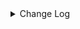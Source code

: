 <details><summary> Change Log </summary>

| Change | Commit | Version |
| --- | --- | --- |
|fix code style|https://github.com/apache/seatunnel/commit/d62342aa5| dev |
|[maven-release-plugin] prepare for next development iteration|https://github.com/apache/seatunnel/commit/dca66b78d| dev |
|[maven-release-plugin] prepare release 2.3.10|https://github.com/apache/seatunnel/commit/5c8a4c03d|2.3.10|
|[Improve] influxdb options (#8966)|https://github.com/apache/seatunnel/commit/9f498b813|2.3.10|
|[Improve] restruct connector common options (#8634)|https://github.com/apache/seatunnel/commit/f3499a6ee|2.3.10|
|[Improve][dist]add shade check rule (#8136)|https://github.com/apache/seatunnel/commit/51ef80001|2.3.9|
|[Feature][Restapi] Allow metrics information to be associated to logical plan nodes (#7786)|https://github.com/apache/seatunnel/commit/6b7c53d03|2.3.9|
|[Improve] Improve some connectors prepare check error message (#7465)|https://github.com/apache/seatunnel/commit/6930a25ed|2.3.8|
|[Improve][Connector] Add multi-table sink option check (#7360)|https://github.com/apache/seatunnel/commit/2489f6446|2.3.7|
|[Feature][Core] Support using upstream table placeholders in sink options and auto replacement (#7131)|https://github.com/apache/seatunnel/commit/c4ca74122|2.3.6|
|Support multi-table sink feature for influxdb (#6278)|https://github.com/apache/seatunnel/commit/56f13e920|2.3.5|
|[Improve][Zeta] Add classloader cache mode to fix metaspace leak (#6355)|https://github.com/apache/seatunnel/commit/9c3c2f183|2.3.5|
|[Test][E2E] Add thread leak check for connector (#5773)|https://github.com/apache/seatunnel/commit/1f2f3fc5f|2.3.4|
|[BugFix] [InfluxDBSource] Resolve invalid SQL in initColumnsIndex method caused by direct QUERY_LIMIT appendage with &#x27;tz&#x27; function. (#4829)|https://github.com/apache/seatunnel/commit/deed9c62c|2.3.4|
|[Improve][Common] Introduce new error define rule (#5793)|https://github.com/apache/seatunnel/commit/9d1b2582b|2.3.4|
|[Improve] Remove use `SeaTunnelSink::getConsumedType` method and mark it as deprecated (#5755)|https://github.com/apache/seatunnel/commit/8de740810|2.3.4|
|Support config column/primaryKey/constraintKey in schema (#5564)|https://github.com/apache/seatunnel/commit/eac76b4e5|2.3.4|
|[Improve] [Connector-V2] Remove scheduler in InfluxDB sink (#5271)|https://github.com/apache/seatunnel/commit/f459f500c|2.3.4|
|[Improve][CheckStyle] Remove useless &#x27;SuppressWarnings&#x27; annotation of checkstyle. (#5260)|https://github.com/apache/seatunnel/commit/51c0d709b|2.3.4|
|Merge branch &#x27;dev&#x27; into merge/cdc|https://github.com/apache/seatunnel/commit/4324ee191|2.3.1|
|[Improve][Project] Code format with spotless plugin.|https://github.com/apache/seatunnel/commit/423b58303|2.3.1|
|[improve][api] Refactoring schema parse (#4157)|https://github.com/apache/seatunnel/commit/b2f573a13|2.3.1|
|[Improve][build] Give the maven module a human readable name (#4114)|https://github.com/apache/seatunnel/commit/d7cd60105|2.3.1|
|[Improve][Project] Code format with spotless plugin. (#4101)|https://github.com/apache/seatunnel/commit/a2ab16656|2.3.1|
|[Improve][SourceConnector] Unifie InfluxDB source fields to schema (#3897)|https://github.com/apache/seatunnel/commit/85a984a64|2.3.1|
|[Feature][Connector] add get source method to all source connector (#3846)|https://github.com/apache/seatunnel/commit/417178fb8|2.3.1|
|[Feature][API &amp; Connector &amp; Doc] add parallelism and column projection interface (#3829)|https://github.com/apache/seatunnel/commit/b9164b8ba|2.3.1|
|[Hotfix][OptionRule] Fix option rule about all connectors (#3592)|https://github.com/apache/seatunnel/commit/226dc6a11|2.3.0|
|[Improve][Connector-V2][Influxdb] Unified exception for influxdb source &amp; sink connector (#3558)|https://github.com/apache/seatunnel/commit/4686f35d6|2.3.0|
|[Feature][Connector][influx] Expose configurable options in influx db (#3392)|https://github.com/apache/seatunnel/commit/b247ff0ae|2.3.0|
|[Feature][Connector-V2] influxdb sink connector (#3174)|https://github.com/apache/seatunnel/commit/630e88479|2.3.0|
|[Feature][Connector-V2] Add influxDB connector source (#2697)|https://github.com/apache/seatunnel/commit/1d70ea308|2.3.0-beta|

</details>
